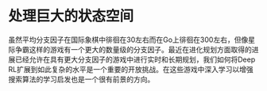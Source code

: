 # 处理巨大的状态空间

虽然平均分支因子在国际象棋中徘徊在30左右而在Go上徘徊在300左右，但像星际争霸这样的游戏有一个更大的数量级的分支因子。最近在进化规划方面取得的进展已经允许在具有更大分支因子的游戏中进行实时和长期规划，我们如何将Deep RL扩展到如此复杂的水平是一个重要的开放挑战。在这些游戏中深入学习以增强搜索算法的学习启发也是一个很有前景的方向。

